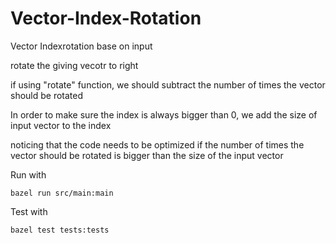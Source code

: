 # Vector-Index-Rotation
Vector Indexrotation base on input

rotate the giving vecotr to right

if using "rotate" function, we should subtract the number of times the vector should be rotated

In order to make sure the index is always bigger than 0, we add the size of input vector to the index

noticing that the code needs to be optimized if the number of times the vector should be rotated is bigger than the size of the input vector

Run with
```
bazel run src/main:main
```

Test with
```
bazel test tests:tests
```
